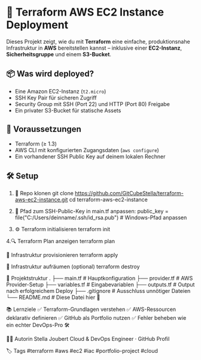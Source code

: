 # 🚀 Terraform AWS EC2 Instance Deployment

Dieses Projekt zeigt, wie du mit **Terraform** eine einfache, produktionsnahe Infrastruktur in **AWS** bereitstellen kannst – inklusive einer **EC2-Instanz**, **Sicherheitsgruppe** und einem **S3-Bucket**.

## 📦 Was wird deployed?

- Eine Amazon EC2-Instanz (`t2.micro`)
- SSH Key Pair für sicheren Zugriff
- Security Group mit SSH (Port 22) und HTTP (Port 80) Freigabe
- Ein privater S3-Bucket für statische Assets

## 🔧 Voraussetzungen

- Terraform (≥ 1.3)
- AWS CLI mit konfigurierten Zugangsdaten (`aws configure`)
- Ein vorhandener SSH Public Key auf deinem lokalen Rechner

## 🛠️ Setup

1. 🔁 Repo klonen
git clone https://github.com/GitCubeStella/terraform-aws-ec2-instance.git
cd terraform-aws-ec2-instance

2. 🔑 Pfad zum SSH-Public-Key in main.tf anpassen:
public_key = file("C:/Users/deinname/.ssh/id_rsa.pub") # Windows-Pfad anpassen


3. ⚙️ Terraform initialisieren
terraform init

4.🔍 Terraform Plan anzeigen
terraform plan


🚀 Infrastruktur provisionieren
terraform apply

🧹 Infrastruktur aufräumen (optional)
terraform destroy

📁 Projektstruktur
.
├── main.tf               # Hauptkonfiguration
├── provider.tf           # AWS Provider-Setup
├── variables.tf          # Eingabevariablen
├── outputs.tf            # Output nach erfolgreichem Deploy
├── .gitignore            # Ausschluss unnötiger Dateien
└── README.md             # Diese Datei hier 🫶


📚 Lernziele
✅ Terraform-Grundlagen verstehen
✅ AWS-Ressourcen deklarativ definieren
✅ GitHub als Portfolio nutzen
✅ Fehler beheben wie ein echter DevOps-Pro 🛠️

👩‍💻 Autorin
Stella Joubert
Cloud & DevOps Engineer · GitHub Profil

🏷️ Tags
#terraform #aws #ec2 #iac #portfolio-project #cloud
